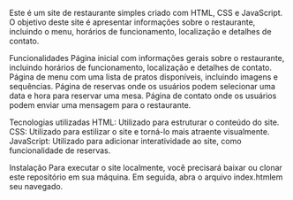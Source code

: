 Este é um site de restaurante simples criado com HTML, CSS e JavaScript. O objetivo deste site é apresentar informações sobre o restaurante, incluindo o menu, horários de funcionamento, localização e detalhes de contato.

Funcionalidades
Página inicial com informações gerais sobre o restaurante, incluindo horários de funcionamento, localização e detalhes de contato.
Página de menu com uma lista de pratos disponíveis, incluindo imagens e sequências.
Página de reservas onde os usuários podem selecionar uma data e hora para reservar uma mesa.
Página de contato onde os usuários podem enviar uma mensagem para o restaurante.

Tecnologias utilizadas
HTML: Utilizado para estruturar o conteúdo do site.
CSS: Utilizado para estilizar o site e torná-lo mais atraente visualmente.
JavaScript: Utilizado para adicionar interatividade ao site, como funcionalidade de reservas.

Instalação
Para executar o site localmente, você precisará baixar ou clonar este repositório em sua máquina. Em seguida, abra o arquivo index.htmlem seu navegado.